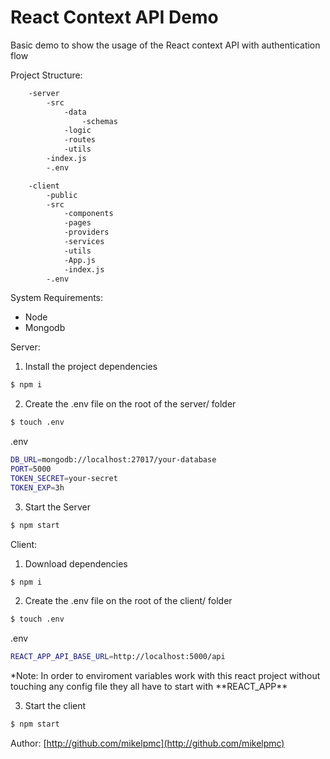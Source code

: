 # React Context API Demo

Basic demo to show the usage of the React context API with authentication flow

Project Structure:

```sh
    -server
        -src
            -data
                -schemas
            -logic
            -routes
            -utils
        -index.js
        -.env

    -client
        -public
        -src
            -components
            -pages
            -providers
            -services
            -utils
            -App.js
            -index.js
        -.env
```

System Requirements:

-   Node
-   Mongodb

Server:

1. Install the project dependencies

```sh
$ npm i
```

2. Create the .env file on the root of the server/ folder

```sh
$ touch .env
```

.env

```sh
DB_URL=mongodb://localhost:27017/your-database
PORT=5000
TOKEN_SECRET=your-secret
TOKEN_EXP=3h
```

3. Start the Server

```sh
$ npm start
```

Client:

1. Download dependencies

```sh
$ npm i
```

2. Create the .env file on the root of the client/ folder

```sh
$ touch .env
```

.env

```sh
REACT_APP_API_BASE_URL=http://localhost:5000/api
```

\*Note: In order to enviroment variables work with this react project without touching any config file they all have to start with \*\*REACT_APP\*\*

3. Start the client

```sh
$ npm start
```

Author: [http://github.com/mikelpmc](http://github.com/mikelpmc)
